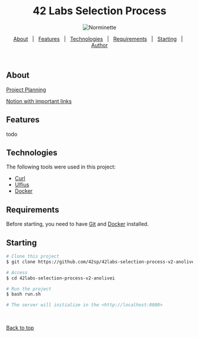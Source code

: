<h1 align="center">42 Labs Selection Process</h1>

<p align="center">
   <img alt="Norminette" src="https://github.com/42sp/42labs-selection-process-v2-anolivei/actions/workflows/norminette.yml/badge.svg?event=push">
</p>


<p align="center">
  <a href="#about">About</a> &#xa0; | &#xa0; 
  <a href="#sparkles-features">Features</a> &#xa0; | &#xa0;
  <a href="#rocket-technologies">Technologies</a> &#xa0; | &#xa0;
  <a href="#requirements">Requirements</a> &#xa0; | &#xa0;
  <a href="#starting">Starting</a> &#xa0; | &#xa0;
  <a href="https://github.com/anolivei" target="_blank">Author</a>
</p>

<br>

## About ##

[Project Planning](https://tree.taiga.io/project/anolivei-42-labs/timeline)

[Notion with important links](https://www.notion.so/42-Labs-69ad2915d4f44ec1825bad69779d696b)

## Features ##

todo

## Technologies ##

The following tools were used in this project:

- [Curl](https://curl.se/libcurl/)
- [Ulfius](https://babelouest.github.io/ulfius/)
- [Docker](https://www.docker.com/)

## Requirements ##

Before starting, you need to have [Git](https://git-scm.com) and [Docker](https://docs.docker.com/engine/install/) installed.

## Starting ##

```bash
# Clone this project
$ git clone https://github.com/42sp/42labs-selection-process-v2-anolivei

# Access
$ cd 42labs-selection-process-v2-anolivei

# Run the project
$ bash run.sh

# The server will initialize in the <http://localhost:8080>
```

&#xa0;

<a href="#top">Back to top</a>
